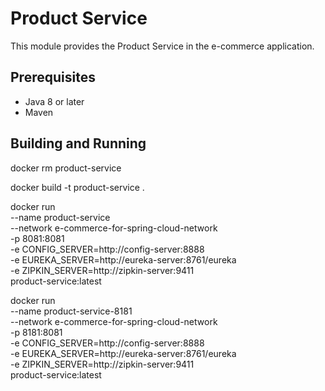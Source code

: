 # Product Service

This module provides the Product Service in the e-commerce application.

## Prerequisites

- Java 8 or later
- Maven

## Building and Running

docker rm product-service

docker build -t product-service .

docker run \
  --name product-service \
  --network e-commerce-for-spring-cloud-network \
  -p 8081:8081 \
  -e CONFIG_SERVER=http://config-server:8888 \
  -e EUREKA_SERVER=http://eureka-server:8761/eureka \
  -e ZIPKIN_SERVER=http://zipkin-server:9411 \
  product-service:latest

docker run \
  --name product-service-8181 \
  --network e-commerce-for-spring-cloud-network \
  -p 8181:8081 \
  -e CONFIG_SERVER=http://config-server:8888 \
  -e EUREKA_SERVER=http://eureka-server:8761/eureka \
  -e ZIPKIN_SERVER=http://zipkin-server:9411 \
  product-service:latest
